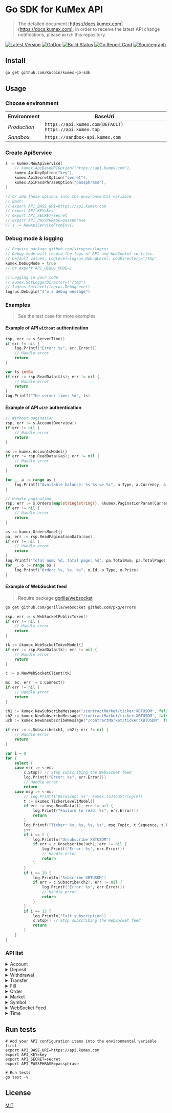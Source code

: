 # Go SDK for KuMex API
> The detailed document [https://docs.kumex.com](https://docs.kumex.com), in order to receive the latest API change notifications, please `Watch` this repository.

[![Latest Version](https://img.shields.io/github/release/Kucoin/kumex-go-sdk.svg)](https://github.com/Kucoin/kumex-go-sdk/releases)
[![GoDoc](https://godoc.org/github.com/Kucoin/kumex-go-sdk?status.svg)](https://godoc.org/github.com/Kucoin/kumex-go-sdk)
[![Build Status](https://travis-ci.org/Kucoin/kumex-go-sdk.svg?branch=master)](https://travis-ci.org/Kucoin/kumex-go-sdk)
[![Go Report Card](https://goreportcard.com/badge/github.com/Kucoin/kumex-go-sdk)](https://goreportcard.com/report/github.com/Kucoin/kumex-go-sdk)
[![Sourcegraph](https://sourcegraph.com/github.com/Kucoin/kumex-go-sdk/-/badge.svg)](https://sourcegraph.com/github.com/Kucoin/kumex-go-sdk?badge)
<!-- [![Total Lines](https://tokei.rs/b1/github/Kucoin/kumex-go-sdk)](https://github.com/Kucoin/kumex-go-sdk) -->


## Install

```bash
go get github.com/Kucoin/kumex-go-sdk
```

## Usage

### Choose environment

| Environment | BaseUri |
| -------- | -------- |
| *Production* | `https://api.kumex.com(DEFAULT)` `https://api.kumex.top` |
| *Sandbox* | `https://sandbox-api.kumex.com` |

### Create ApiService

```go
s := kumex.NewApiService( 
	// kumex.ApiBaseURIOption("https://api.kumex.com"), 
	kumex.ApiKeyOption("key"),
	kumex.ApiSecretOption("secret"),
	kumex.ApiPassPhraseOption("passphrase"),
)

// Or add these options into the environmental variable
// Bash: 
// export API_BASE_URI=https://api.kumex.com
// export API_KEY=key
// export API_SECRET=secret
// export API_PASSPHRASE=passphrase
// s := NewApiServiceFromEnv()
```

### Debug mode & logging

```go
// Require package github.com/sirupsen/logrus
// Debug mode will record the logs of API and WebSocket to files.
// Default values: LogLevel=logrus.DebugLevel, LogDirectory="/tmp"
kumex.DebugMode = true
// Or export API_DEBUG_MODE=1

// Logging in your code
// kumex.SetLoggerDirectory("/tmp")
// logrus.SetLevel(logrus.DebugLevel)
logrus.Debugln("I'm a debug message")
```

### Examples
> See the test case for more examples.

#### Example of API `without` authentication

```go
rsp, err := s.ServerTime()
if err != nil {
    log.Printf("Error: %s", err.Error())
    // Handle error
    return
}

var ts int64
if err := rsp.ReadData(&ts); err != nil {
    // Handle error
    return
}
log.Printf("The server time: %d", ts)
```

#### Example of API `with` authentication

```go
// Without pagination
rsp, err := s.AccountOverview()
if err != nil {
    // Handle error
    return
}

as := kumex.AccountsModel{}
if err := rsp.ReadData(&as); err != nil {
    // Handle error
    return
}

for _, a := range as {
    log.Printf("Available balance: %s %s => %s", a.Type, a.Currency, a.Available)
}
```

```go
// Handle pagination
rsp, err := s.Orders(map[string]string{}, &kumex.PaginationParam{CurrentPage: 1, PageSize: 10})
if err != nil {
    // Handle error
    return
}

os := kumex.OrdersModel{}
pa, err := rsp.ReadPaginationData(&os)
if err != nil {
    // Handle error
    return
}
log.Printf("Total num: %d, total page: %d", pa.TotalNum, pa.TotalPage)
for _, o := range os {
    log.Printf("Order: %s, %s, %s", o.Id, o.Type, o.Price)
}
```

#### Example of WebSocket feed
> Require package [gorilla/websocket](https://github.com/gorilla/websocket)

```bash
go get github.com/gorilla/websocket github.com/pkg/errors
```

```go
rsp, err := s.WebSocketPublicToken()
if err != nil {
    // Handle error
    return
}

tk := &kumex.WebSocketTokenModel{}
if err := rsp.ReadData(tk); err != nil {
    // Handle error
    return
}

c := s.NewWebSocketClient(tk)

mc, ec, err := c.Connect()
if err != nil {
    // Handle error
    return
}

ch1 := kumex.NewSubscribeMessage("/contractMarket/ticker:XBTUSDM", false)
ch2 := kumex.NewSubscribeMessage("/contractMarket/ticker:XBTUSDM", false)
uch := kumex.NewUnsubscribeMessage("/contractMarket/ticker:XBTUSDM", false)

if err := c.Subscribe(ch1, ch2); err != nil {
    // Handle error
    return
}

var i = 0
for {
    select {
    case err := <-ec:
        c.Stop() // Stop subscribing the WebSocket feed
        log.Printf("Error: %s", err.Error())
        // Handle error
        return
    case msg := <-mc:
        // log.Printf("Received: %s", kumex.ToJsonString(m))
        t := &kumex.TickerLevel1Model{}
        if err := msg.ReadData(t); err != nil {
            log.Printf("Failure to read: %s", err.Error())
            return
        }
        log.Printf("Ticker: %s, %s, %s, %s", msg.Topic, t.Sequence, t.Price, t.Size)
        i++
        if i == 5 {
            log.Println("Unsubscribe XBTUSDM")
            if err = c.Unsubscribe(uch); err != nil {
                log.Printf("Error: %s", err.Error())
                // Handle error
                return
            }
        }
        if i == 10 {
            log.Println("Subscribe XBTUSDM")
            if err = c.Subscribe(ch2); err != nil {
                log.Printf("Error: %s", err.Error())
                // Handle error
                return
            }
        }
        if i == 15 {
            log.Println("Exit subscription")
            c.Stop() // Stop subscribing the WebSocket feed
            return
        }
    }
}
```

### API list

<details>
<summary>Account</summary>

| API | Authentication | Description |
| -------- | -------- | -------- |
| ApiService.AccountOverview() | YES | https://docs.kumex.com/#get-account-overview |
| ApiService.TransactionHistory() | YES | https://docs.kumex.com/#get-transaction-history |

</details>

<details>
<summary>Deposit</summary>

| API | Authentication | Description |
| -------- | -------- | -------- |
| ApiService.DepositAddresses() | YES | https://docs.kumex.com/#get-deposit-address |
| ApiService.Deposits() | YES | https://docs.kumex.com/#get-deposit-list |

</details>

<details>
<summary>Withdrawal</summary>

| API | Authentication | Description |
| -------- | -------- | -------- |
| ApiService.WithdrawalQuotas() | YES | https://docs.kumex.com/#get-withdrawal-quotas |
| ApiService.ApplyWithdrawal() | YES | https://docs.kumex.com/#apply-withdraw |
| ApiService.Withdrawals() | YES | https://docs.kumex.com/#get-withdrawals-list |
| ApiService.CancelWithdrawal() | YES | https://docs.kumex.com/#cancel-withdrawal |

</details>

<details>
<summary>Transfer</summary>

| API | Authentication | Description |
| -------- | -------- | -------- |
| ApiService.TransferOut() | YES | https://docs.kumex.com/#transfer-out |
| ApiService.TransferList() | YES | https://docs.kumex.com/#get-transfer-list |
| ApiService.CancelTransfer() | YES | https://docs.kumex.com/#cancel-transfer |

</details>

<details>
<summary>Fill</summary>

| API | Authentication | Description |
| -------- | -------- | -------- |
| ApiService.Fills() | YES | https://docs.kumex.com/#list-fills |
| ApiService.RecentFills() | YES | https://docs.kumex.com/#recent-fills |
| ApiService.openOrderStatistics() | YES | https://docs.kumex.com/#open-order-statistics |

</details>

<details>
<summary>Order</summary>

| API | Authentication | Description |
| -------- | -------- | -------- |
| ApiService.CreateOrder() | YES | https://docs.kumex.com/#place-a-new-order |
| ApiService.CancelOrder() | YES | https://docs.kumex.com/#cancel-an-order |
| ApiService.CancelOrders() | YES | https://docs.kumex.com/#cancel-all-orders |
| ApiService.StopOrders() | YES | https://docs.kumex.com/#get-untriggered-stop-order-list |
| ApiService.Orders() | YES | https://docs.kumex.com/#list-orders |
| ApiService.Order() | YES | https://docs.kumex.com/#get-an-order |
| ApiService.RecentOrders() | YES | https://docs.kumex.com/#recent-orders |

</details>

<details>
<summary>Market</summary>

| API | Authentication | Description |
| -------- | -------- | -------- |
| ApiService.Ticker() | NO | https://docs.kumex.com/#get-real-time-ticker |
| ApiService.Level2Snapshot() | NO | https://docs.kumex.com/#get-full-order-book-level-2 |
| ApiService.Level2MessageQuery() | NO | https://docs.kumex.com/#level-2-pulling-messages |
| ApiService.Level3Snapshot() | NO | https://docs.kumex.com/#get-full-order-book-level-3 |
| ApiService.Level3MessageQuery() | NO | https://docs.kumex.com/#level-3-pulling-messages|
| ApiService.TradeHistory() | NO | https://docs.kumex.com/#transaction-history |
| ApiService.InterestQuery() | NO | https://docs.kumex.com/#get-interest-rate-list |
| ApiService.IndexQuery() | NO | https://docs.kumex.com/#get-index-list |
| ApiService.MarkPrice() | NO | https://docs.kumex.com/#get-current-mark-price |
| ApiService.PremiumQuery() | NO | https://docs.kumex.com/#get-premium-index |
| ApiService.FundingRate() | NO | https://docs.kumex.com/#get-current-funding-rate |

</details>

<details>
<summary>Symbol</summary>

| API | Authentication | Description |
| -------- | -------- | -------- |
| ApiService.ActiveContracts() | NO | https://docs.kumex.com/#get-open-contract-list |
| ApiService.Contracts() | NO | https://docs.kumex.com/#get-order-info-of-the-contract |

</details>

<details>
<summary>WebSocket Feed</summary>

| API | Authentication | Description |
| -------- | -------- | -------- |
| ApiService.WebSocketPublicToken() | NO | https://docs.kumex.com/#apply-connect-token |
| ApiService.WebSocketPrivateToken() | YES | https://docs.kumex.com/#apply-connect-token |
| ApiService.NewWebSocketClient() | - | https://docs.kumex.com/#websocket-feed |

</details>

<details>
<summary>Time</summary>

| API | Authentication | Description |
| -------- | -------- | -------- |
| ApiService.ServerTime() | NO | https://docs.kumex.com/#server-time |

</details>

## Run tests

```shell
# Add your API configuration items into the environmental variable first
export API_BASE_URI=https://api.kumex.com
export API_KEY=key
export API_SECRET=secret
export API_PASSPHRASE=passphrase

# Run tests
go test -v
```

## License

[MIT](LICENSE)
